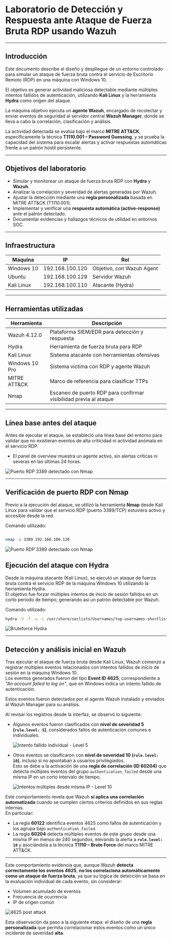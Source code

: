 #  Laboratorio de Detección y Respuesta ante Ataque de Fuerza Bruta RDP usando Wazuh

---

##  Introducción

Este documento describe el diseño y despliegue de un entorno controlado para simular un ataque de fuerza bruta contra el servicio de Escritorio Remoto (RDP) en una máquina con Windows 10.  

El objetivo es generar actividad maliciosa detectable mediante múltiples intentos fallidos de autenticación, utilizando **Kali Linux** y la herramienta **Hydra** como origen del ataque.  

La máquina objetivo ejecuta un **agente Wazuh**, encargado de recolectar y enviar eventos de seguridad al servidor central **Wazuh Manager**, donde se lleva a cabo la correlación, clasificación y análisis.  

La actividad detectada se evalúa bajo el marco **MITRE ATT&CK**, específicamente la técnica **T1110.001 – Password Guessing**, y se prueba la capacidad del sistema para escalar alertas y activar respuestas automáticas frente a un patrón hostil persistente.

---

## Objetivos del laboratorio

- Simular y monitorear un ataque de fuerza bruta RDP con **Hydra** y **Wazuh**.
- Analizar la correlación y severidad de alertas generadas por Wazuh.
- Ajustar la detección mediante una **regla personalizada** basada en MITRE ATT&CK (T1110.001).
- Implementar y verificar una **respuesta automática (active-response)** ante el patrón detectado.
- Documentar evidencias y hallazgos técnicos de utilidad en entornos SOC.

---

## Infraestructura

| Máquina     | IP              | Rol                       |
|-------------|-----------------|---------------------------|
| Windows 10  | 192.168.100.120 | Objetivo, con Wazuh Agent |
| Ubuntu      | 192.168.100.129 | Servidor Wazuh            |
| Kali Linux  | 192.168.100.110 | Atacante (Hydra)          |

---

## Herramientas utilizadas

| Herramienta       | Descripción                                 |
|-------------------|---------------------------------------------|
| Wazuh 4.12.0         | Plataforma SIEM/EDR para detección y respuesta |
| Hydra             | Herramienta de fuerza bruta para RDP         |
| Kali Linux        | Sistema atacante con herramientas ofensivas  |
| Windows 10 Pro    | Sistema víctima con RDP y agente Wazuh       |
| MITRE ATT&CK      | Marco de referencia para clasificar TTPs     |
| Nmap              | Escaneo de puerto RDP para confirmar visibilidad previa al ataque |

---

## Línea base antes del ataque

Antes de ejecutar el ataque, se estableció una línea base del entorno para validar que no existieran eventos de alta criticidad ni actividad anómala en el servicio RDP.

- El panel de overview muestra un agente activo, sin alertas críticas ni severas en las últimas 24 horas.

![Puerto RDP 3389 detectado con Nmap](images/dashboard-overview.png)

---

## Verificación de puerto RDP con Nmap

Previo a la ejecución del ataque, se utilizó la herramienta **Nmap** desde Kali Linux para validar que el servicio RDP (puerto 3389/TCP) estuviera activo y accesible desde la red.

Comando utilizado:

```bash

nmap -p 3389 192.168.100.120 

```
![Puerto RDP 3389 detectado con Nmap](images/nmap-3389.png)

## Ejecución del ataque con Hydra

Desde la máquina atacante (Kali Linux), se ejecutó un ataque de fuerza bruta contra el servicio RDP de la máquina Windows 10 utilizando la herramienta Hydra.  
El objetivo fue forzar múltiples intentos de inicio de sesión fallidos en un corto periodo de tiempo, generando así un patrón detectable por Wazuh.

Comando utilizado:
```bash
hydra -V -f -u -L /usr/share/seclists/Usernames/top-usernames-shortlist.txt -P /usr/share/wordlists/rockyou.txt rdp://192.168.100.120

```
![Bruteforce Hydra](images/hydra-bruteforce.png)

---

## Detección y análisis inicial en Wazuh

Tras ejecutar el ataque de fuerza bruta desde Kali Linux, Wazuh comenzó a registrar múltiples eventos relacionados con intentos fallidos de inicio de sesión en la máquina Windows 10.  
Los eventos generados fueron del tipo **Event ID 4625**, correspondiente a _"An account failed to log on"_, que en Windows indica un intento fallido de autenticación.

Estos eventos fueron detectados por el agente Wazuh instalado y enviados al Wazuh Manager para su análisis.

Al revisar los registros desde la interfaz, se observó lo siguiente:

- Algunos eventos fueron clasificados con **nivel de severidad 5 (`rule.level: 5`)**, considerados fallos de autenticación comunes e individuales.

  ![Intento fallido individual - Level 5](images/4625-low.png)

- Otros eventos se clasificaron con **nivel de severidad 10 (`rule.level: 10`)**, incluso si no apuntaban a usuarios privilegiados.  
  Esto se debe a la activación de una **regla de correlación (ID 60204)** que detecta múltiples eventos del grupo `authentication_failed` desde una misma IP en un corto intervalo de tiempo.

  ![Intentos múltiples desde misma IP - Level 10](images/4625-medium.png)

Este comportamiento revela que Wazuh **sí aplica una correlación automatizada** cuando se cumplen ciertos criterios definidos en sus reglas internas.  
En particular:

- La regla **60122** identifica eventos 4625 como fallos de autenticación y los agrupa bajo `authentication_failed`.
- La regla **60204** detecta múltiples eventos de este grupo desde una misma IP en menos de 240 segundos, elevando la alerta a **`rule.level: 10`** y asociándola a la técnica **T1110 – Brute Force** del marco MITRE ATT&CK.


---

Este comportamiento evidencia que, aunque Wazuh **detecta correctamente los eventos 4625**, **no los correlaciona automáticamente como un ataque de fuerza bruta**,
 ya que su lógica de detección se basa en la evaluación individual de cada evento, sin considerar:

- Volumen acumulado de eventos
- Frecuencia de ocurrencia
- IP de origen común

![4625 post attack](images/dashboard-postattack.png)

Esta observación da paso a la siguiente etapa: el diseño de una **regla personalizada** que permita correlacionar estos eventos como un único incidente de severidad **alta**.



